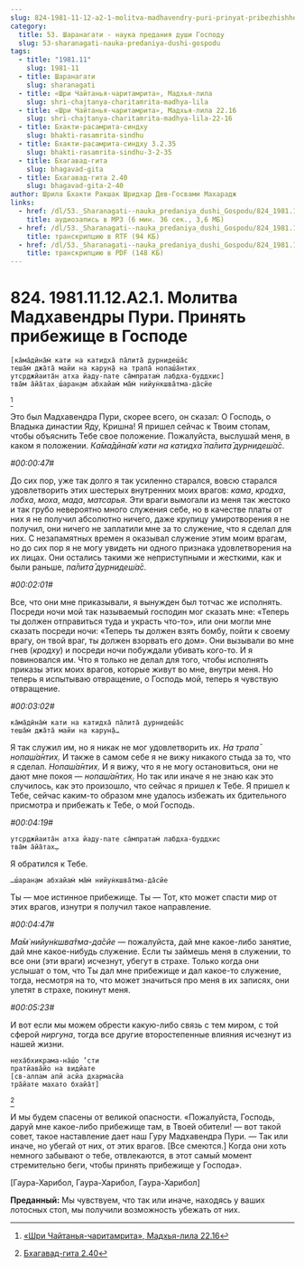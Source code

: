 ```yaml
---
slug: 824-1981-11-12-a2-1-molitva-madhavendry-puri-prinyat-pribezhishhe-v-gospode
category:
  title: 53. Шаранагати - наука предания души Господу
  slug: 53-sharanagati-nauka-predaniya-dushi-gospodu
tags:
  - title: "1981.11"
    slug: 1981-11
  - title: Шаранагати
    slug: sharanagati
  - title: «Шри Чайтанья-чаритамрита», Мадхья-лила
    slug: shri-chajtanya-charitamrita-madhya-lila
  - title: «Шри Чайтанья-чаритамрита», Мадхья-лила 22.16
    slug: shri-chajtanya-charitamrita-madhya-lila-22-16
  - title: Бхакти-расамрита-синдху
    slug: bhakti-rasamrita-sindhu
  - title: Бхакти-расамрита-синдху 3.2.35
    slug: bhakti-rasamrita-sindhu-3-2-35
  - title: Бхагавад-гита
    slug: bhagavad-gita
  - title: Бхагавад-гита 2.40
    slug: bhagavad-gita-2-40
author: Шрила Бхакти Ракшак Шридхар Дев-Госвами Махарадж
links:
  - href: /dl/53._Sharanagati--nauka_predaniya_dushi_Gospodu/824_1981.11.12.A2.1_SridharMj_Molitva_Madhavendry_Puri_Prinjat_pribezhishhe_v_Gospode.mp3
    title: аудиозапись в MP3 (6 мин. 36 сек., 3,6 МБ)
  - href: /dl/53._Sharanagati--nauka_predaniya_dushi_Gospodu/824_1981.11.12.A2.1_SridharMj_Molitva_Madhavendry_Puri_Prinjat_pribezhishhe_v_Gospode.rtf
    title: транскрипцию в RTF (94 КБ)
  - href: /dl/53._Sharanagati--nauka_predaniya_dushi_Gospodu/824_1981.11.12.A2.1_SridharMj_Molitva_Madhavendry_Puri_Prinjat_pribezhishhe_v_Gospode.pdf
    title: транскрипцию в PDF (148 КБ)
---
```


# 824. 1981.11.12.A2.1. Молитва Мадхавендры Пури. Принять прибежище в Господе

    [ка̄ма̄дӣна̄м̇ кати на катидха̄ па̄лита̄ дурнидеш́а̄с
    теша̄м̇ джа̄та̄ майи на карун̣а̄ на трапа̄ нопаш́а̄нтих̣
    утср̣джйаита̄н атха йаду-пате са̄мпратам̇ лабдха-буддхис]
    тва̄м а̄йа̄тах̣ ш́аран̣ам абхайам̇ ма̄м̇ нийун̇кшва̄тма-да̄сйе
[^_ftn1]

Это был Мадхавендра Пури, скорее всего, он сказал: О Господь, о Владыка династии Яду, Кришна! Я пришел сейчас к Твоим стопам, чтобы объяснить Тебе свое положение. Пожалуйста, выслушай меня, в каком я положении. *Ка̄ма̄дӣна̄м̇ кати на катидха̄ па̄лита̄ дурнидеш́а̄с*.

*#00:00:47#*

До сих пор, уже так долго я так усиленно старался, вовсю старался удовлетворить этих шестерых внутренних моих врагов: *кама*, *кродха*, *лобха*, *моха*, *мада*, *матсарья*. Эти враги вымогали из меня так жестоко и так грубо невероятно много служения себе, но в качестве платы от них я не получил абсолютно ничего, даже крупицу умиротворения я не получил, они ничего не заплатили мне за то служение, что я сделал для них. С незапамятных времен я оказывал служение этим моим врагам, но до сих пор я не могу увидеть ни одного признака удовлетворения на их лицах. Они остались такими же неприступными и жесткими, как и были раньше, *па̄лита̄ дурнидеш́а̄с.*

*#00:02:01#*

Все, что они мне приказывали, я вынужден был тотчас же исполнять. Посреди ночи мой так называемый господин мог сказать мне: «Теперь ты должен отправиться туда и украсть что-то», или они могли мне сказать посреди ночи: «Теперь ты должен взять бомбу, пойти к своему врагу, он твой враг, ты должен взорвать его дом». Они вызывали во мне гнев (*кродху*) и посреди ночи побуждали убивать кого-то. И я повиновался им. Что я только не делал для того, чтобы исполнять приказы этих моих врагов, которые живут во мне, внутри меня. Но теперь я испытываю отвращение, о Господь мой, теперь я чувствую отвращение.

*#00:03:02#*

    ка̄ма̄дӣна̄м̇ кати на катидха̄ па̄лита̄ дурнидеш́а̄с
    теша̄м̇ джа̄та̄ майи на карун̣а̄…

Я так служил им, но я никак не мог удовлетворить их. *На трапа̄ нопаш́а̄нтих̣.* И также в самом себе я не вижу никакого стыда за то, что я сделал. *Нопаш́а̄нтих̣*. И я вижу, что я не могу остановиться, они не дают мне покоя — *нопаш́а̄нтих̣*. Но так или иначе я не знаю как это случилось, как это произошло, что сейчас я пришел к Тебе. Я пришел к Тебе, сейчас каким-то образом мне удалось избежать их бдительного присмотра и прибежать к Тебе, о мой Господь.

*#00:04:19#*

    утср̣джйаита̄н атха йаду-пате са̄мпратам̇ лабдха-буддхис
    тва̄м а̄йа̄тах̣…

Я обратился к Тебе.

    …ш́аран̣ам абхайам̇ ма̄м̇ нийун̇кшва̄тма-да̄сйе

Ты — мое истинное прибежище. Ты — Тот, кто может спасти мир от этих врагов, изнутри я получил такое направление.

*#00:04:47#*

*Ма̄м̇ нийун̇кшва̄тма-да̄сйе* — пожалуйста, дай мне какое-либо занятие, дай мне какое-нибудь служение. Если ты займешь меня в служении, то все они (эти враги) исчезнут, убегут в страхе. Только когда они услышат о том, что Ты дал мне прибежище и дал какое-то служение, тогда, несмотря на то, что может значиться про меня в их записях, они улетят в страхе, покинут меня.

*#00:05:23#*

И вот если мы можем обрести какую-либо связь с тем миром, с той сферой *ниргуна*, тогда все другие второстепенные влияния исчезнут из нашей жизни.

    неха̄бхикрама-на̄ш́о ’сти
    пратйава̄йо на видйате
    [св-алпам апй асйа дхармасйа
    тра̄йате махато бхайа̄т]
[^_ftn2]

И мы будем спасены от великой опасности. «Пожалуйста, Господь, даруй мне какое-либо прибежище там, в Твоей обители! — вот такой совет, такое наставление дает наш Гуру Мадхавендра Пури. — Так или иначе, но убегай от них, от этих врагов. [Все смеются.] Когда они хоть немного забывают о тебе, отвлекаются, в этот самый момент стремительно беги, чтобы принять прибежище у Господа».

[Гаура-Харибол, Гаура-Харибол, Гаура-Харибол]

**Преданный:** Мы чувствуем, что так или иначе, находясь у ваших лотосных стоп, мы получили возможность убежать от них.



[^_ftn1]: [«Шри Чайтанья-чаритамрита», Мадхья-лила 22.16](../notes/shri-chajtanya-charitamrita-madhya-lila/shri-chajtanya-charitamrita-madhya-lila-22-16.md)

[^_ftn2]: [Бхагавад-гита 2.40](../notes/bhagavad-gita/bhagavad-gita-2-40.md)
